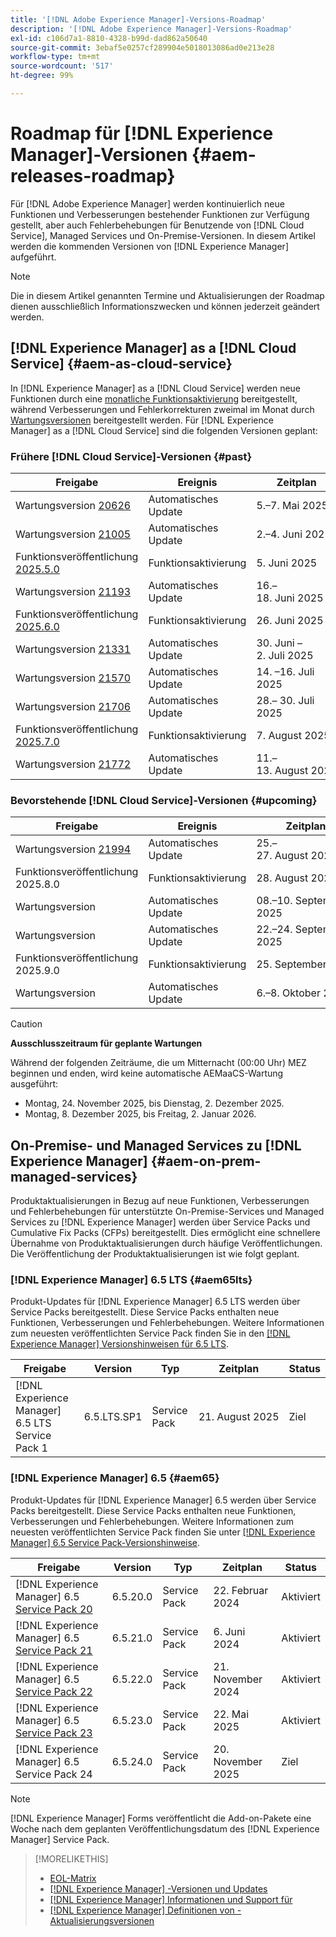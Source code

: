 ```yaml
---
title: '[!DNL Adobe Experience Manager]-Versions-Roadmap'
description: '[!DNL Adobe Experience Manager]-Versions-Roadmap'
exl-id: c106d7a1-8810-4328-b99d-dad862a50640
source-git-commit: 3ebaf5e0257cf289904e5018013086ad0e213e28
workflow-type: tm+mt
source-wordcount: '517'
ht-degree: 99%

---
```



# Roadmap für [!DNL Experience Manager]-Versionen {#aem-releases-roadmap}

Für [!DNL Adobe Experience Manager] werden kontinuierlich neue Funktionen und Verbesserungen bestehender Funktionen zur Verfügung gestellt, aber auch Fehlerbehebungen für Benutzende von [!DNL Cloud Service], Managed Services und On-Premise-Versionen. In diesem Artikel werden die kommenden Versionen von [!DNL Experience Manager] aufgeführt.

>[!NOTE]
>
>Die in diesem Artikel genannten Termine und Aktualisierungen der Roadmap dienen ausschließlich Informationszwecken und können jederzeit geändert werden.

## [!DNL Experience Manager] as a [!DNL Cloud Service] {#aem-as-cloud-service}

In [!DNL Experience Manager] as a [!DNL Cloud Service] werden neue Funktionen durch eine [monatliche Funktionsaktivierung](https://experienceleague.adobe.com/de/docs/experience-manager-cloud-service/content/release-notes/release-notes/release-notes-current) bereitgestellt, während Verbesserungen und Fehlerkorrekturen zweimal im Monat durch [Wartungsversionen](https://experienceleague.adobe.com/de/docs/experience-manager-cloud-service/content/release-notes/maintenance/latest?lang=de) bereitgestellt werden.
Für [!DNL Experience Manager] as a [!DNL Cloud Service] sind die folgenden Versionen geplant:

### Frühere [!DNL Cloud Service]-Versionen {#past}

| Freigabe | Ereignis | Zeitplan | Status |
|---|---|---|---|
| Wartungsversion [20626](https://experienceleague.adobe.com/de/docs/experience-manager-cloud-service/content/release-notes/maintenance/2025/2025-5-0#20626) | Automatisches Update | 5.–7. Mai 2025 | Aktualisiert |
| Wartungsversion [21005](https://experienceleague.adobe.com/de/docs/experience-manager-cloud-service/content/release-notes/maintenance/2025/2025-5-0#21005) | Automatisches Update | 2.–4. Juni 2025 | Aktualisiert |
| Funktionsveröffentlichung [2025.5.0](https://experienceleague.adobe.com/de/docs/experience-manager-cloud-service/content/release-notes/release-notes/2025/release-notes-2025-5-0) | Funktionsaktivierung | &#x200B;5. Juni 2025 | Aktiviert |
| Wartungsversion [21193](https://experienceleague.adobe.com/de/docs/experience-manager-cloud-service/content/release-notes/maintenance/2025/2025-6-0) | Automatisches Update | 16.–18. Juni 2025 | Aktualisiert |
| Funktionsveröffentlichung [2025.6.0](https://experienceleague.adobe.com/de/docs/experience-manager-cloud-service/content/release-notes/release-notes/2025/release-notes-2025-6-0) | Funktionsaktivierung | &#x200B;26. Juni 2025 | Aktiviert |
| Wartungsversion [21331](https://experienceleague.adobe.com/de/docs/experience-manager-cloud-service/content/release-notes/maintenance/2025/2025-7-0#21331) | Automatisches Update | 30. Juni – 2. Juli 2025 | Aktualisiert |
| Wartungsversion [21570](https://experienceleague.adobe.com/de/docs/experience-manager-cloud-service/content/release-notes/maintenance/2025/2025-7-0#21570) | Automatisches Update | &#x200B;14. –16. Juli 2025 | Aktualisiert |
| Wartungsversion [21706](https://experienceleague.adobe.com/de/docs/experience-manager-cloud-service/content/release-notes/maintenance/2025/2025-7-0#21706) | Automatisches Update | 28.– 30. Juli 2025 | Aktualisiert |
| Funktionsveröffentlichung [2025.7.0](https://experienceleague.adobe.com/de/docs/experience-manager-cloud-service/content/release-notes/release-notes/release-notes-current) | Funktionsaktivierung | &#x200B;7. August 2025 | Aktiviert |
| Wartungsversion [21772](https://experienceleague.adobe.com/en/docs/experience-manager-cloud-service/content/release-notes/maintenance/2025/2025-8-0#21772) | Automatisches Update | 11.–13. August 2025 | Aktualisiert |

### Bevorstehende [!DNL Cloud Service]-Versionen {#upcoming}

| Freigabe | Ereignis | Zeitplan | Status |
|---|---|---|---|
| Wartungsversion [21994](https://experienceleague.adobe.com/de/docs/experience-manager-cloud-service/content/release-notes/maintenance/latest?lang=de) | Automatisches Update | 25.–27. August 2025 | Ziel |
| Funktionsveröffentlichung 2025.8.0 | Funktionsaktivierung | 28. August 2025 | Ziel |
| Wartungsversion | Automatisches Update | 08.–10. September 2025 | Ziel |
| Wartungsversion | Automatisches Update | 22.–24. September 2025 | Ziel |
| Funktionsveröffentlichung 2025.9.0 | Funktionsaktivierung | 25. September 2025 | Ziel |
| Wartungsversion | Automatisches Update | 6.–8. Oktober 2025 | Target |

>[!CAUTION]
>
>**Ausschlusszeitraum für geplante Wartungen**
>
> Während der folgenden Zeiträume, die um Mitternacht (00:00 Uhr) MEZ beginnen und enden, wird keine automatische AEMaaCS-Wartung ausgeführt:
>
>* Montag, 24. November 2025, bis Dienstag, 2. Dezember 2025.
>* Montag, 8. Dezember 2025, bis Freitag, 2. Januar 2026.

## On-Premise- und Managed Services zu [!DNL Experience Manager] {#aem-on-prem-managed-services}

Produktaktualisierungen in Bezug auf neue Funktionen, Verbesserungen und Fehlerbehebungen für unterstützte On-Premise-Services und Managed Services zu [!DNL Experience Manager] werden über Service Packs und Cumulative Fix Packs (CFPs) bereitgestellt. Dies ermöglicht eine schnellere Übernahme von Produktaktualisierungen durch häufige Veröffentlichungen. Die Veröffentlichung der Produktaktualisierungen ist wie folgt geplant.

### [!DNL Experience Manager] 6.5 LTS {#aem65lts}

Produkt-Updates für [!DNL Experience Manager] 6.5 LTS werden über Service Packs bereitgestellt. Diese Service Packs enthalten neue Funktionen, Verbesserungen und Fehlerbehebungen. Weitere Informationen zum neuesten veröffentlichten Service Pack finden Sie in den [[!DNL Experience Manager] Versionshinweisen für 6.5 LTS](https://experienceleague.adobe.com/de/docs/experience-manager-65-lts/content/release-notes/release-notes).

| Freigabe | Version | Typ | Zeitplan | Status |
|---|---|---|---|---|
| [!DNL Experience Manager] 6.5 LTS Service Pack 1 | 6.5.LTS.SP1 | Service Pack | 21. August 2025 | Ziel |

### [!DNL Experience Manager] 6.5 {#aem65}

Produkt-Updates für [!DNL Experience Manager] 6.5 werden über Service Packs bereitgestellt. Diese Service Packs enthalten neue Funktionen, Verbesserungen und Fehlerbehebungen. Weitere Informationen zum neuesten veröffentlichten Service Pack finden Sie unter [[!DNL Experience Manager] 6.5 Service Pack-Versionshinweise](https://experienceleague.adobe.com/de/docs/experience-manager-65/content/release-notes/release-notes).

| Freigabe | Version | Typ | Zeitplan | Status |
|---|---|---|---|---|
| [!DNL Experience Manager] 6.5 [Service Pack 20](https://experienceleague.adobe.com/de/docs/experience-manager-65/content/release-notes/service-pack/6-5-20) | 6.5.20.0 | Service Pack | &#x200B;22. Februar 2024 | Aktiviert |
| [!DNL Experience Manager] 6.5 [Service Pack 21](https://experienceleague.adobe.com/de/docs/experience-manager-65/content/release-notes/service-pack/6-5-21) | 6.5.21.0 | Service Pack | &#x200B;6. Juni 2024 | Aktiviert |
| [!DNL Experience Manager] 6.5 [Service Pack 22](https://experienceleague.adobe.com/de/docs/experience-manager-65/content/release-notes/service-pack/6-5-22) | 6.5.22.0 | Service Pack | &#x200B;21. November 2024 | Aktiviert |
| [!DNL Experience Manager] 6.5 [Service Pack 23](https://experienceleague.adobe.com/de/docs/experience-manager-65/content/release-notes/release-notes) | 6.5.23.0 | Service Pack | &#x200B;22. Mai 2025 | Aktiviert |
| [!DNL Experience Manager] 6.5 Service Pack 24 | 6.5.24.0 | Service Pack | &#x200B;20. November 2025 | Ziel |

>[!NOTE]
>
>[!DNL Experience Manager] Forms veröffentlicht die Add-on-Pakete eine Woche nach dem geplanten Veröffentlichungsdatum des [!DNL Experience Manager] Service Pack.

>[!MORELIKETHIS]
>
>* [EOL-Matrix](https://helpx.adobe.com/de/support/programs/eol-matrix.html)
>* [[!DNL Experience Manager] -Versionen und Updates](https://experienceleague.adobe.com/de/docs/experience-manager-release-information/aem-release-updates/aem-releases-updates)
>* [[!DNL Experience Manager] Informationen und Support für](https://experienceleague.adobe.com/de/docs/experience-manager-cloud-service)
>* [[!DNL Experience Manager] Definitionen von -Aktualisierungsversionen](/help/using/update-release-vehicle-definitions.md)
